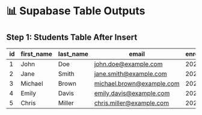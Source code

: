 # 📊 Supabase Table Outputs

## **Step 1: Students Table After Insert**

| id | first_name | last_name | email                     | enrollment_date |
| -- | ---------- | --------- | ------------------------- | --------------- |
| 1  | John       | Doe       | john.doe@example.com      | 2024-01-15      |
| 2  | Jane       | Smith     | jane.smith@example.com    | 2023-09-10      |
| 3  | Michael    | Brown     | michael.brown@example.com | 2022-05-20      |
| 4  | Emily      | Davis     | emily.davis@example.com   | 2023-11-01      |
| 5  | Chris      | Miller    | chris.miller@example.com  | 2021-08-25      |
